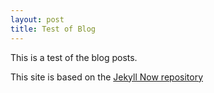```yaml
---
layout: post
title: Test of Blog
---
```

This is a test of the blog posts.

This site is based on the [Jekyll Now repository](https://github.com/barryclark/jekyll-now)
